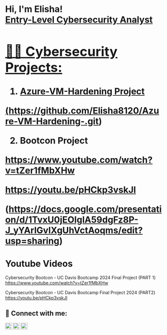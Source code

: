 <h1>Hi, I'm Elisha! <br/><a href="https://github.com/Elisha8120">Entry-Level Cybersecurity Analyst</a> <a href="[https://www.linkedin.com/in/elisha-baquero-088795210]">

<h2>👨‍💻 Cybersecurity Projects:</h2>

 1) Azure-VM-Hardening Project
 
 (https://github.com/Elisha8120/Azure-VM-Hardening-.git)
 
 2) Bootcon Project 

 https://www.youtube.com/watch?v=tZer1fMbXHw

https://youtu.be/pHCkp3vskJI
 
(https://docs.google.com/presentation/d/1TvxU0jEOIglA59dgFz8P-J_yYArlGvlXgUhVctAoqms/edit?usp=sharing)




# Youtube Videos 
Cybersecurity Bootcon - UC Davis Bootcamp 2024 Final Project (PART 1)
https://www.youtube.com/watch?v=tZer1fMbXHw

Cybersecurity Bootcon - UC Davis Bootcamp Final Project 2024 (PART2)
https://youtu.be/pHCkp3vskJI






<h2> 🤳 Connect with me:</h2>

[<img align="left" alt="ElishaBaquero | YouTube" width="22px" src="https://cdn.jsdelivr.net/npm/simple-icons@v3/icons/youtube.svg" />][youtube]

[<img align="left" alt="ElishaBaquero | LinkedIn" width="22px" src="https://cdn.jsdelivr.net/npm/simple-icons@v3/icons/linkedin.svg" />][linkedin]
[<img align="left" alt="ElishaBaquero | Instagram" width="22px" src="https://cdn.jsdelivr.net/npm/simple-icons@v3/icons/instagram.svg" />][instagram]



[youtube]: https://www.youtube.com/@elishabaquero8646
[instagram]: https://www.instagram.com/elisha_8120/
[linkedin]: www.linkedin.com/in/elisha-baquero-088795210
